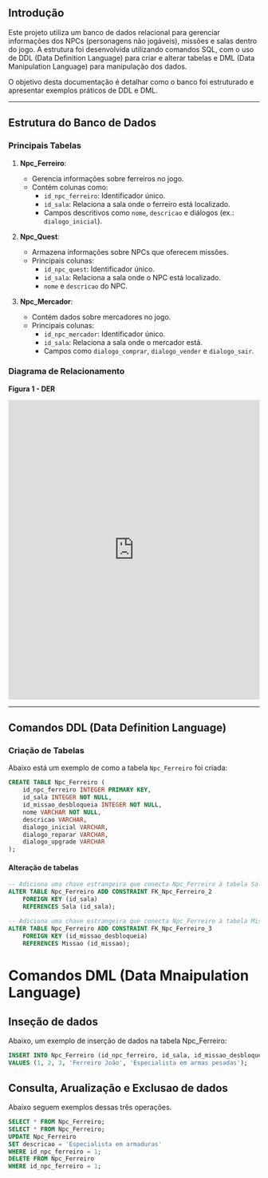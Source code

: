 ## Introdução
Este projeto utiliza um banco de dados relacional para gerenciar informações dos NPCs (personagens não jogáveis), missões e salas dentro do jogo. A estrutura foi desenvolvida utilizando comandos SQL, com o uso de DDL (Data Definition Language) para criar e alterar tabelas e DML (Data Manipulation Language) para manipulação dos dados.

O objetivo desta documentação é detalhar como o banco foi estruturado e apresentar exemplos práticos de DDL e DML.

---

## Estrutura do Banco de Dados

### Principais Tabelas

1. **Npc_Ferreiro**:
   - Gerencia informações sobre ferreiros no jogo.
   - Contém colunas como:
     - `id_npc_ferreiro`: Identificador único.
     - `id_sala`: Relaciona a sala onde o ferreiro está localizado.
     - Campos descritivos como `nome`, `descricao` e diálogos (ex.: `dialogo_inicial`).

2. **Npc_Quest**:
   - Armazena informações sobre NPCs que oferecem missões.
   - Principais colunas:
     - `id_npc_quest`: Identificador único.
     - `id_sala`: Relaciona a sala onde o NPC está localizado.
     - `nome` e `descricao` do NPC.

3. **Npc_Mercador**:
   - Contém dados sobre mercadores no jogo.
   - Principais colunas:
     - `id_npc_mercador`: Identificador único.
     - `id_sala`: Relaciona a sala onde o mercador está.
     - Campos como `dialogo_comprar`, `dialogo_vender` e `dialogo_sair`.

### Diagrama de Relacionamento
**Figura 1 - DER**

<iframe 
    frameborder="0" 
    width="100%" 
    height="600px"
    src="https://viewer.diagrams.net/?tags=%7B%7D&lightbox=1&highlight=0000ff&edit=_blank&layers=1&nav=1&title=DER%202.0.drawio#Uhttps%3A%2F%2Fdrive.google.com%2Fuc%3Fid%3D1hnu9QFhT-UIqXl9tar8-YFjfSFKe8fRg%26export%3Ddownload">
</iframe>

---

## Comandos DDL (Data Definition Language)

### Criação de Tabelas
Abaixo está um exemplo de como a tabela `Npc_Ferreiro` foi criada:

```sql
CREATE TABLE Npc_Ferreiro (
    id_npc_ferreiro INTEGER PRIMARY KEY,
    id_sala INTEGER NOT NULL,
    id_missao_desbloqueia INTEGER NOT NULL,
    nome VARCHAR NOT NULL,
    descricao VARCHAR,
    dialogo_inicial VARCHAR,
    dialogo_reparar VARCHAR,
    dialogo_upgrade VARCHAR
);
```
#### Alteração de tabelas 

```sql
-- Adiciona uma chave estrangeira que conecta Npc_Ferreiro à tabela Sala
ALTER TABLE Npc_Ferreiro ADD CONSTRAINT FK_Npc_Ferreiro_2
    FOREIGN KEY (id_sala)
    REFERENCES Sala (id_sala);

-- Adiciona uma chave estrangeira que conecta Npc_Ferreiro à tabela Missao
ALTER TABLE Npc_Ferreiro ADD CONSTRAINT FK_Npc_Ferreiro_3
    FOREIGN KEY (id_missao_desbloqueia)
    REFERENCES Missao (id_missao);
```

# Comandos DML (Data Mnaipulation Language)
## Inseção de dados
Abaixo, um exemplo de inserção de dados na tabela Npc_Ferreiro:

```sql
INSERT INTO Npc_Ferreiro (id_npc_ferreiro, id_sala, id_missao_desbloqueia, nome, descricao)
VALUES (1, 2, 3, 'Ferreiro João', 'Especialista em armas pesadas');
```

## Consulta, Arualização e Exclusao de dados
Abaixo seguem exemplos dessas três operações.

```sql
SELECT * FROM Npc_Ferreiro;
SELECT * FROM Npc_Ferreiro;
UPDATE Npc_Ferreiro
SET descricao = 'Especialista em armaduras'
WHERE id_npc_ferreiro = 1;
DELETE FROM Npc_Ferreiro
WHERE id_npc_ferreiro = 1;
```
